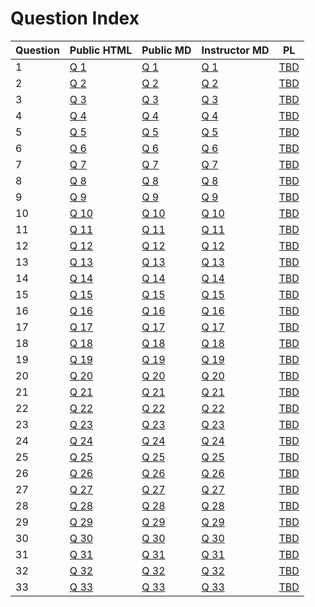 # Question Index 
 
 
 | Question | Public HTML | Public MD | Instructor MD | PL |
| --------- | --------- | --------- | --------- | --------- |
1 |  [Q 1](https://firas.moosvi.com/oer/physicsbank/content/public/006.Force/Topic%20Outcome/velocity_netforce/velocity_netforce.html)| [Q 1](https://github.com/open-resources/physics_bank/blob/main/content/public/006.Force/Topic%20Outcome/velocity_netforce/velocity_netforce.md) | [Q 1](https://github.com/open-resources/instructor_physics_bank/blob/main/output/instructor/006.Force/Topic%20Outcome/velocity_netforce/velocity_netforce.md) | [TBD]() | 
2 |  [Q 2](https://firas.moosvi.com/oer/physicsbank/content/public/006.Force/Topic%20Outcome/The%20max%20acceleration%20without%20slipping/The%20max%20acceleration%20without%20slipping.html)| [Q 2](https://github.com/open-resources/physics_bank/blob/main/content/public/006.Force/Topic%20Outcome/The%20max%20acceleration%20without%20slipping/The%20max%20acceleration%20without%20slipping.md) | [Q 2](https://github.com/open-resources/instructor_physics_bank/blob/main/output/instructor/006.Force/Topic%20Outcome/The%20max%20acceleration%20without%20slipping/The%20max%20acceleration%20without%20slipping.md) | [TBD]() | 
3 |  [Q 3](https://firas.moosvi.com/oer/physicsbank/content/public/006.Force/Topic%20Outcome/spring_on_incline/spring_on_incline.html)| [Q 3](https://github.com/open-resources/physics_bank/blob/main/content/public/006.Force/Topic%20Outcome/spring_on_incline/spring_on_incline.md) | [Q 3](https://github.com/open-resources/instructor_physics_bank/blob/main/output/instructor/006.Force/Topic%20Outcome/spring_on_incline/spring_on_incline.md) | [TBD]() | 
4 |  [Q 4](https://firas.moosvi.com/oer/physicsbank/content/public/006.Force/Equilibrium/Two%20blocks%20connected%20by%20a%20string/Two%20Blocks%20Connected%20by%20a%20String.html)| [Q 4](https://github.com/open-resources/physics_bank/blob/main/content/public/006.Force/Equilibrium/Two%20blocks%20connected%20by%20a%20string/Two%20Blocks%20Connected%20by%20a%20String.md) | [Q 4](https://github.com/open-resources/instructor_physics_bank/blob/main/output/instructor/006.Force/Equilibrium/Two%20blocks%20connected%20by%20a%20string/Two%20Blocks%20Connected%20by%20a%20String.md) | [TBD]() | 
5 |  [Q 5](https://firas.moosvi.com/oer/physicsbank/content/public/006.Force/Friction/Frictional%20Force%20between%20tires%20and%20road/Frictional%20Force%20between%20tires%20and%20road.html)| [Q 5](https://github.com/open-resources/physics_bank/blob/main/content/public/006.Force/Friction/Frictional%20Force%20between%20tires%20and%20road/Frictional%20Force%20between%20tires%20and%20road.md) | [Q 5](https://github.com/open-resources/instructor_physics_bank/blob/main/output/instructor/006.Force/Friction/Frictional%20Force%20between%20tires%20and%20road/Frictional%20Force%20between%20tires%20and%20road.md) | [TBD]() | 
6 |  [Q 6](https://firas.moosvi.com/oer/physicsbank/content/public/006.Force/Newton%27s%20Third%20Law/Force%20Vectors/force_vectors.html)| [Q 6](https://github.com/open-resources/physics_bank/blob/main/content/public/006.Force/Newton%27s%20Third%20Law/Force%20Vectors/force_vectors.md) | [Q 6](https://github.com/open-resources/instructor_physics_bank/blob/main/output/instructor/006.Force/Newton%27s%20Third%20Law/Force%20Vectors/force_vectors.md) | [TBD]() | 
7 |  [Q 7](https://firas.moosvi.com/oer/physicsbank/content/public/001.Math/Integrals/Rocket/Rocket.html)| [Q 7](https://github.com/open-resources/physics_bank/blob/main/content/public/001.Math/Integrals/Rocket/Rocket.md) | [Q 7](https://github.com/open-resources/instructor_physics_bank/blob/main/output/instructor/001.Math/Integrals/Rocket/Rocket.md) | [TBD]() | 
8 |  [Q 8](https://firas.moosvi.com/oer/physicsbank/content/public/014.Circuits/Resistance/OSUPv2p10_02/OSUPv2p10_02.html)| [Q 8](https://github.com/open-resources/physics_bank/blob/main/content/public/014.Circuits/Resistance/OSUPv2p10_02/OSUPv2p10_02.md) | [Q 8](https://github.com/open-resources/instructor_physics_bank/blob/main/output/instructor/014.Circuits/Resistance/OSUPv2p10_02/OSUPv2p10_02.md) | [TBD]() | 
9 |  [Q 9](https://firas.moosvi.com/oer/physicsbank/content/public/014.Circuits/Resistance/OSUPv2p10_06/OSUPv2p10_06.html)| [Q 9](https://github.com/open-resources/physics_bank/blob/main/content/public/014.Circuits/Resistance/OSUPv2p10_06/OSUPv2p10_06.md) | [Q 9](https://github.com/open-resources/instructor_physics_bank/blob/main/output/instructor/014.Circuits/Resistance/OSUPv2p10_06/OSUPv2p10_06.md) | [TBD]() | 
10 |  [Q 10](https://firas.moosvi.com/oer/physicsbank/content/public/004.Kinematics%281D%29/water_slide/water_slide.html)| [Q 10](https://github.com/open-resources/physics_bank/blob/main/content/public/004.Kinematics%281D%29/water_slide/water_slide.md) | [Q 10](https://github.com/open-resources/instructor_physics_bank/blob/main/output/instructor/004.Kinematics%281D%29/water_slide/water_slide.md) | [TBD]() | 
11 |  [Q 11](https://firas.moosvi.com/oer/physicsbank/content/public/004.Kinematics%281D%29/Position/distance_travelled/distance_travelled.html)| [Q 11](https://github.com/open-resources/physics_bank/blob/main/content/public/004.Kinematics%281D%29/Position/distance_travelled/distance_travelled.md) | [Q 11](https://github.com/open-resources/instructor_physics_bank/blob/main/output/instructor/004.Kinematics%281D%29/Position/distance_travelled/distance_travelled.md) | [TBD]() | 
12 |  [Q 12](https://firas.moosvi.com/oer/physicsbank/content/public/011.Rotational%20Dynamics/Topic%20Outcome/thread_on_spool/thread_on_spool.html)| [Q 12](https://github.com/open-resources/physics_bank/blob/main/content/public/011.Rotational%20Dynamics/Topic%20Outcome/thread_on_spool/thread_on_spool.md) | [Q 12](https://github.com/open-resources/instructor_physics_bank/blob/main/output/instructor/011.Rotational%20Dynamics/Topic%20Outcome/thread_on_spool/thread_on_spool.md) | [TBD]() | 
13 |  [Q 13](https://firas.moosvi.com/oer/physicsbank/content/public/003.Vectors/Topic%20Outcome/Choose_all_Vectors_Scalars/Choose_all_Vectors_Scalars.html)| [Q 13](https://github.com/open-resources/physics_bank/blob/main/content/public/003.Vectors/Topic%20Outcome/Choose_all_Vectors_Scalars/Choose_all_Vectors_Scalars.md) | [Q 13](https://github.com/open-resources/instructor_physics_bank/blob/main/output/instructor/003.Vectors/Topic%20Outcome/Choose_all_Vectors_Scalars/Choose_all_Vectors_Scalars.md) | [TBD]() | 
14 |  [Q 14](https://firas.moosvi.com/oer/physicsbank/content/public/005.Kinematics%282D%20and%203D%29/Uniform%20Circular%20Motion/centripetal_force/centripetal_force.html)| [Q 14](https://github.com/open-resources/physics_bank/blob/main/content/public/005.Kinematics%282D%20and%203D%29/Uniform%20Circular%20Motion/centripetal_force/centripetal_force.md) | [Q 14](https://github.com/open-resources/instructor_physics_bank/blob/main/output/instructor/005.Kinematics%282D%20and%203D%29/Uniform%20Circular%20Motion/centripetal_force/centripetal_force.md) | [TBD]() | 
15 |  [Q 15](https://firas.moosvi.com/oer/physicsbank/content/public/005.Kinematics%282D%20and%203D%29/Uniform%20Circular%20Motion/angular_speed/angular_speed.html)| [Q 15](https://github.com/open-resources/physics_bank/blob/main/content/public/005.Kinematics%282D%20and%203D%29/Uniform%20Circular%20Motion/angular_speed/angular_speed.md) | [Q 15](https://github.com/open-resources/instructor_physics_bank/blob/main/output/instructor/005.Kinematics%282D%20and%203D%29/Uniform%20Circular%20Motion/angular_speed/angular_speed.md) | [TBD]() | 
16 |  [Q 16](https://firas.moosvi.com/oer/physicsbank/content/public/008.Energy/Conservation%20of%20Energy/dissipative_process/dissipative_process.html)| [Q 16](https://github.com/open-resources/physics_bank/blob/main/content/public/008.Energy/Conservation%20of%20Energy/dissipative_process/dissipative_process.md) | [Q 16](https://github.com/open-resources/instructor_physics_bank/blob/main/output/instructor/008.Energy/Conservation%20of%20Energy/dissipative_process/dissipative_process.md) | [TBD]() | 
17 |  [Q 17](https://firas.moosvi.com/oer/physicsbank/content/public/008.Energy/Conservation%20of%20Energy/Cut%20The%20Rope/Cut%20The%20Rope.html)| [Q 17](https://github.com/open-resources/physics_bank/blob/main/content/public/008.Energy/Conservation%20of%20Energy/Cut%20The%20Rope/Cut%20The%20Rope.md) | [Q 17](https://github.com/open-resources/instructor_physics_bank/blob/main/output/instructor/008.Energy/Conservation%20of%20Energy/Cut%20The%20Rope/Cut%20The%20Rope.md) | [TBD]() | 
18 |  [Q 18](https://firas.moosvi.com/oer/physicsbank/content/public/008.Energy/Conservation%20of%20Energy/ball_race/2012Final_q3.html)| [Q 18](https://github.com/open-resources/physics_bank/blob/main/content/public/008.Energy/Conservation%20of%20Energy/ball_race/2012Final_q3.md) | [Q 18](https://github.com/open-resources/instructor_physics_bank/blob/main/output/instructor/008.Energy/Conservation%20of%20Energy/ball_race/2012Final_q3.md) | [TBD]() | 
19 |  [Q 19](https://firas.moosvi.com/oer/physicsbank/content/public/008.Energy/Conservation%20of%20Energy/Physics%20of%20Roller%20Coasters/Physics%20of%20Roller%20Coasters.html)| [Q 19](https://github.com/open-resources/physics_bank/blob/main/content/public/008.Energy/Conservation%20of%20Energy/Physics%20of%20Roller%20Coasters/Physics%20of%20Roller%20Coasters.md) | [Q 19](https://github.com/open-resources/instructor_physics_bank/blob/main/output/instructor/008.Energy/Conservation%20of%20Energy/Physics%20of%20Roller%20Coasters/Physics%20of%20Roller%20Coasters.md) | [TBD]() | 
20 |  [Q 20](https://firas.moosvi.com/oer/physicsbank/content/public/008.Energy/Conservation%20of%20Energy/Energy%20lost%20to%20air%20friction/energy_lost_air_friction.html)| [Q 20](https://github.com/open-resources/physics_bank/blob/main/content/public/008.Energy/Conservation%20of%20Energy/Energy%20lost%20to%20air%20friction/energy_lost_air_friction.md) | [Q 20](https://github.com/open-resources/instructor_physics_bank/blob/main/output/instructor/008.Energy/Conservation%20of%20Energy/Energy%20lost%20to%20air%20friction/energy_lost_air_friction.md) | [TBD]() | 
21 |  [Q 21](https://firas.moosvi.com/oer/physicsbank/content/public/008.Energy/Topic%20Outcome/frictionless_track/frictionless_track.html)| [Q 21](https://github.com/open-resources/physics_bank/blob/main/content/public/008.Energy/Topic%20Outcome/frictionless_track/frictionless_track.md) | [Q 21](https://github.com/open-resources/instructor_physics_bank/blob/main/output/instructor/008.Energy/Topic%20Outcome/frictionless_track/frictionless_track.md) | [TBD]() | 
22 |  [Q 22](https://firas.moosvi.com/oer/physicsbank/content/public/008.Energy/Kinetic%20Energy/KE_energy_momentum/KE_energy_momentum.html)| [Q 22](https://github.com/open-resources/physics_bank/blob/main/content/public/008.Energy/Kinetic%20Energy/KE_energy_momentum/KE_energy_momentum.md) | [Q 22](https://github.com/open-resources/instructor_physics_bank/blob/main/output/instructor/008.Energy/Kinetic%20Energy/KE_energy_momentum/KE_energy_momentum.md) | [TBD]() | 
23 |  [Q 23](https://firas.moosvi.com/oer/physicsbank/content/public/008.Energy/Kinetic%20Energy/KE_testmass/KE_testmass.html)| [Q 23](https://github.com/open-resources/physics_bank/blob/main/content/public/008.Energy/Kinetic%20Energy/KE_testmass/KE_testmass.md) | [Q 23](https://github.com/open-resources/instructor_physics_bank/blob/main/output/instructor/008.Energy/Kinetic%20Energy/KE_testmass/KE_testmass.md) | [TBD]() | 
24 |  [Q 24](https://firas.moosvi.com/oer/physicsbank/content/public/008.Energy/Exploding_Asteroid/Exploding_Asteroid.html)| [Q 24](https://github.com/open-resources/physics_bank/blob/main/content/public/008.Energy/Exploding_Asteroid/Exploding_Asteroid.md) | [Q 24](https://github.com/open-resources/instructor_physics_bank/blob/main/output/instructor/008.Energy/Exploding_Asteroid/Exploding_Asteroid.md) | [TBD]() | 
25 |  [Q 25](https://firas.moosvi.com/oer/physicsbank/content/public/014.Elasticity/Topic%20Outcome/Identical%20Mass-Springs%20with%20different%20Displacement/Identical%20Mass-Springs%20with%20different%20Displacement.html)| [Q 25](https://github.com/open-resources/physics_bank/blob/main/content/public/014.Elasticity/Topic%20Outcome/Identical%20Mass-Springs%20with%20different%20Displacement/Identical%20Mass-Springs%20with%20different%20Displacement.md) | [Q 25](https://github.com/open-resources/instructor_physics_bank/blob/main/output/instructor/014.Elasticity/Topic%20Outcome/Identical%20Mass-Springs%20with%20different%20Displacement/Identical%20Mass-Springs%20with%20different%20Displacement.md) | [TBD]() | 
26 |  [Q 26](https://firas.moosvi.com/oer/physicsbank/content/public/010.Rotational%20Motion/Topic%20Outcome/Wheel_of_fortune/Wheel_of_fortune.html)| [Q 26](https://github.com/open-resources/physics_bank/blob/main/content/public/010.Rotational%20Motion/Topic%20Outcome/Wheel_of_fortune/Wheel_of_fortune.md) | [Q 26](https://github.com/open-resources/instructor_physics_bank/blob/main/output/instructor/010.Rotational%20Motion/Topic%20Outcome/Wheel_of_fortune/Wheel_of_fortune.md) | [TBD]() | 
27 |  [Q 27](https://firas.moosvi.com/oer/physicsbank/content/public/007.Momentum%20and%20Impulse/Momentum/Dinner_Plate/dinner_plate.html)| [Q 27](https://github.com/open-resources/physics_bank/blob/main/content/public/007.Momentum%20and%20Impulse/Momentum/Dinner_Plate/dinner_plate.md) | [Q 27](https://github.com/open-resources/instructor_physics_bank/blob/main/output/instructor/007.Momentum%20and%20Impulse/Momentum/Dinner_Plate/dinner_plate.md) | [TBD]() | 
28 |  [Q 28](https://firas.moosvi.com/oer/physicsbank/content/public/007.Momentum%20and%20Impulse/Momentum/Rock_Powered_Rocket/Rock_Powered_Rocket.html)| [Q 28](https://github.com/open-resources/physics_bank/blob/main/content/public/007.Momentum%20and%20Impulse/Momentum/Rock_Powered_Rocket/Rock_Powered_Rocket.md) | [Q 28](https://github.com/open-resources/instructor_physics_bank/blob/main/output/instructor/007.Momentum%20and%20Impulse/Momentum/Rock_Powered_Rocket/Rock_Powered_Rocket.md) | [TBD]() | 
29 |  [Q 29](https://firas.moosvi.com/oer/physicsbank/content/public/007.Momentum%20and%20Impulse/Conservation%20of%20Momentum/Explosions_and_Velocity/Explosions_and_Velocity.html)| [Q 29](https://github.com/open-resources/physics_bank/blob/main/content/public/007.Momentum%20and%20Impulse/Conservation%20of%20Momentum/Explosions_and_Velocity/Explosions_and_Velocity.md) | [Q 29](https://github.com/open-resources/instructor_physics_bank/blob/main/output/instructor/007.Momentum%20and%20Impulse/Conservation%20of%20Momentum/Explosions_and_Velocity/Explosions_and_Velocity.md) | [TBD]() | 
30 |  [Q 30](https://firas.moosvi.com/oer/physicsbank/content/public/007.Momentum%20and%20Impulse/Conservation%20of%20Momentum/Isolated_systems/Isolated_systems.html)| [Q 30](https://github.com/open-resources/physics_bank/blob/main/content/public/007.Momentum%20and%20Impulse/Conservation%20of%20Momentum/Isolated_systems/Isolated_systems.md) | [Q 30](https://github.com/open-resources/instructor_physics_bank/blob/main/output/instructor/007.Momentum%20and%20Impulse/Conservation%20of%20Momentum/Isolated_systems/Isolated_systems.md) | [TBD]() | 
31 |  [Q 31](https://firas.moosvi.com/oer/physicsbank/content/public/007.Momentum%20and%20Impulse/Conservation%20of%20Momentum/Perfect%20Elastic%20Colision%20of%20a%20mass%20attached%20to%20a%20spring/Perfect%20Elastic%20Collision%20of%20a%20mass%20attached%20to%20a%20spring.html)| [Q 31](https://github.com/open-resources/physics_bank/blob/main/content/public/007.Momentum%20and%20Impulse/Conservation%20of%20Momentum/Perfect%20Elastic%20Colision%20of%20a%20mass%20attached%20to%20a%20spring/Perfect%20Elastic%20Collision%20of%20a%20mass%20attached%20to%20a%20spring.md) | [Q 31](https://github.com/open-resources/instructor_physics_bank/blob/main/output/instructor/007.Momentum%20and%20Impulse/Conservation%20of%20Momentum/Perfect%20Elastic%20Colision%20of%20a%20mass%20attached%20to%20a%20spring/Perfect%20Elastic%20Collision%20of%20a%20mass%20attached%20to%20a%20spring.md) | [TBD]() | 
32 |  [Q 32](https://firas.moosvi.com/oer/physicsbank/content/public/007.Momentum%20and%20Impulse/Impulse/Bouncing_Ball/Bouncing_Ball.html)| [Q 32](https://github.com/open-resources/physics_bank/blob/main/content/public/007.Momentum%20and%20Impulse/Impulse/Bouncing_Ball/Bouncing_Ball.md) | [Q 32](https://github.com/open-resources/instructor_physics_bank/blob/main/output/instructor/007.Momentum%20and%20Impulse/Impulse/Bouncing_Ball/Bouncing_Ball.md) | [TBD]() | 
33 |  [Q 33](https://firas.moosvi.com/oer/physicsbank/content/public/007.Momentum%20and%20Impulse/Impulse/airbag_collision/airbag_collision.html)| [Q 33](https://github.com/open-resources/physics_bank/blob/main/content/public/007.Momentum%20and%20Impulse/Impulse/airbag_collision/airbag_collision.md) | [Q 33](https://github.com/open-resources/instructor_physics_bank/blob/main/output/instructor/007.Momentum%20and%20Impulse/Impulse/airbag_collision/airbag_collision.md) | [TBD]() | 
